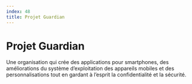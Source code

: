```yaml
---
index: 48
title: Projet Guardian
---
```

# Projet Guardian

Une organisation qui crée des applications pour smartphones, des améliorations du système d’exploitation des appareils mobiles et des personnalisations tout en gardant à l’esprit la confidentialité et la sécurité.